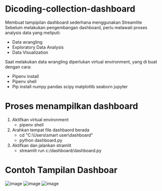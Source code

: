 # Dicoding-collection-dashboard
Membuat tampipilan dashboard sederhana menggunakan Streamlite<br>
Sebelum melakukan pengembangan dashboard, perlu melawati proses analysis data yang meliputi:<br>
- Data wrangling<br>
- Exploratory Data Analysis<br>
- Data Visualization<br>

Saat melakukan data wrangling diperlukan virtual environment, yang di buat dengan cara:<br>
- Pipenv install<br>
- Pipenv shell<br>
- Pip install numpy pandas scipy matplotlib seaborn jupyter<br>


# Proses menampilkan dashboard
1. Aktifkan virtual environment<br>
   -  pipenv shell<br>
2. Arahkan tempat file dashbaord berada<br>
   - cd "C:\Users\smart user\dashboard"<br>
   - python dashboard.py<br>
3. Aktifkan dan jalankan stramlit<br>
   -  streamlit run c:/dashboard/dashboard.py<br>


#  Contoh Tampilan Dashboar
![image](https://github.com/user-attachments/assets/e1391105-faed-4929-b9e0-1902e082f3b9)
![image](https://github.com/user-attachments/assets/16572f84-cc5f-4ffa-9fa8-fc5b5aebf29f)
![image](https://github.com/user-attachments/assets/426e941a-1331-443e-a08b-b6cfcf7d233c)

